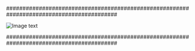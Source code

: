 ##########################################################################################

![Image text](https://raw.githubusercontent.com/caspeerpoiuy/data-structures-and-algorithms-/master/installation_guide/image-folder/zabbix_structure.jpg)




##########################################################################################
